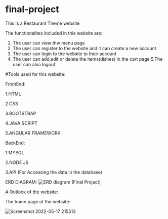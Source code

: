 # final-project

This is a Restaurant Theme website

The functionalites included in this website are:
1. The user can view thw menu page 
2. The user can register to the website and it can create a new account
3. The user can login to the website to their account 
4. The user can add,edit or delete the items(dishes) in the cart page
5.The user can also logout 

#Tools used for this website:

FrontEnd:

1.HTML

2.CSS

3.BOOTSTRAP

4.JAVA SCRIPT

5.ANGULAR FRAMEWORK


BackEnd:

1.MYSQL

2.NODE JS

3.API (For Accessing the data in the database)









ERD DIAGRAM:
![ERD diagram (Final Project)](https://user-images.githubusercontent.com/103674487/168941055-0d9405cf-f157-4b08-a550-2c64e490c7d8.jpeg)




A Outlook of the website:

The home page of the website:


![Screenshot 2022-05-17 215513](https://user-images.githubusercontent.com/103674487/168941307-9aead8d3-964a-4bbe-8751-4beae10b54dd.png)



